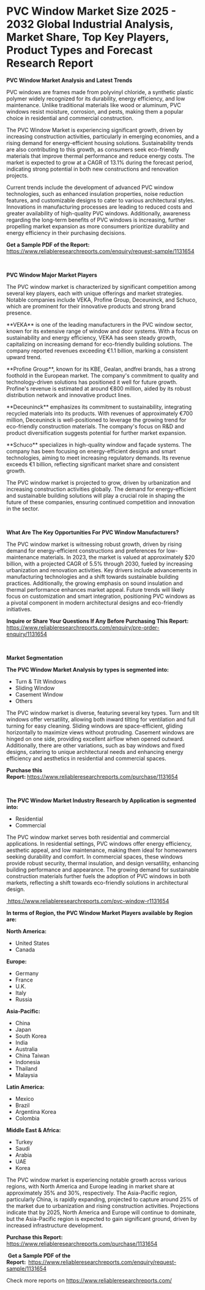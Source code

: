 <p><h1>PVC Window Market Size 2025 - 2032 Global Industrial Analysis, Market Share, Top Key Players, Product Types and Forecast Research Report</h1></p><p><strong>PVC Window Market Analysis and Latest Trends</strong></p>
<p><p>PVC windows are frames made from polyvinyl chloride, a synthetic plastic polymer widely recognized for its durability, energy efficiency, and low maintenance. Unlike traditional materials like wood or aluminum, PVC windows resist moisture, corrosion, and pests, making them a popular choice in residential and commercial construction.</p><p>The PVC Window Market is experiencing significant growth, driven by increasing construction activities, particularly in emerging economies, and a rising demand for energy-efficient housing solutions. Sustainability trends are also contributing to this growth, as consumers seek eco-friendly materials that improve thermal performance and reduce energy costs. The market is expected to grow at a CAGR of 13.1% during the forecast period, indicating strong potential in both new constructions and renovation projects.</p><p>Current trends include the development of advanced PVC window technologies, such as enhanced insulation properties, noise reduction features, and customizable designs to cater to various architectural styles. Innovations in manufacturing processes are leading to reduced costs and greater availability of high-quality PVC windows. Additionally, awareness regarding the long-term benefits of PVC windows is increasing, further propelling market expansion as more consumers prioritize durability and energy efficiency in their purchasing decisions.</p></p>
<p><strong>Get a Sample PDF of the Report:&nbsp;</strong> <a href="https://www.reliableresearchreports.com/enquiry/request-sample/1131654?utm_campaign=2208&utm_medium=2&utm_source=Github&utm_content=ia&utm_term=02042025&utm_id=pvc-window">https://www.reliableresearchreports.com/enquiry/request-sample/1131654</a></p>
<p>&nbsp;</p>
<p><strong>PVC Window Major Market Players</strong></p>
<p><p>The PVC window market is characterized by significant competition among several key players, each with unique offerings and market strategies. Notable companies include VEKA, Profine Group, Deceuninck, and Schuco, which are prominent for their innovative products and strong brand presence.</p><p>**VEKA** is one of the leading manufacturers in the PVC window sector, known for its extensive range of window and door systems. With a focus on sustainability and energy efficiency, VEKA has seen steady growth, capitalizing on increasing demand for eco-friendly building solutions. The company reported revenues exceeding €1.1 billion, marking a consistent upward trend.</p><p>**Profine Group**, known for its KBE, Gealan, andfrei brands, has a strong foothold in the European market. The company's commitment to quality and technology-driven solutions has positioned it well for future growth. Profine's revenue is estimated at around €800 million, aided by its robust distribution network and innovative product lines.</p><p>**Deceuninck** emphasizes its commitment to sustainability, integrating recycled materials into its products. With revenues of approximately €700 million, Deceuninck is well-positioned to leverage the growing trend for eco-friendly construction materials. The company's focus on R&D and product diversification suggests potential for further market expansion.</p><p>**Schuco** specializes in high-quality window and façade systems. The company has been focusing on energy-efficient designs and smart technologies, aiming to meet increasing regulatory demands. Its revenue exceeds €1 billion, reflecting significant market share and consistent growth.</p><p>The PVC window market is projected to grow, driven by urbanization and increasing construction activities globally. The demand for energy-efficient and sustainable building solutions will play a crucial role in shaping the future of these companies, ensuring continued competition and innovation in the sector.</p></p>
<p>&nbsp;</p>
<p><strong>What Are The Key Opportunities For PVC Window Manufacturers?</strong></p>
<p><p>The PVC window market is witnessing robust growth, driven by rising demand for energy-efficient constructions and preferences for low-maintenance materials. In 2023, the market is valued at approximately $20 billion, with a projected CAGR of 5.5% through 2030, fueled by increasing urbanization and renovation activities. Key drivers include advancements in manufacturing technologies and a shift towards sustainable building practices. Additionally, the growing emphasis on sound insulation and thermal performance enhances market appeal. Future trends will likely focus on customization and smart integration, positioning PVC windows as a pivotal component in modern architectural designs and eco-friendly initiatives.</p></p>
<p><strong>Inquire or Share Your Questions If Any Before Purchasing This Report:</strong> <a href="https://www.reliableresearchreports.com/enquiry/pre-order-enquiry/1131654?utm_campaign=2208&utm_medium=2&utm_source=Github&utm_content=ia&utm_term=02042025&utm_id=pvc-window">https://www.reliableresearchreports.com/enquiry/pre-order-enquiry/1131654</a></p>
<p>&nbsp;</p>
<p><strong>Market Segmentation</strong></p>
<p><strong>The PVC Window Market Analysis by types is segmented into:</strong></p>
<p><ul><li>Turn & Tilt Windows</li><li>Sliding Window</li><li>Casement Window</li><li>Others</li></ul></p>
<p><p>The PVC window market is diverse, featuring several key types. Turn and tilt windows offer versatility, allowing both inward tilting for ventilation and full turning for easy cleaning. Sliding windows are space-efficient, gliding horizontally to maximize views without protruding. Casement windows are hinged on one side, providing excellent airflow when opened outward. Additionally, there are other variations, such as bay windows and fixed designs, catering to unique architectural needs and enhancing energy efficiency and aesthetics in residential and commercial spaces.</p></p>
<p><strong>Purchase this Report:&nbsp;</strong><a href="https://www.reliableresearchreports.com/purchase/1131654?utm_campaign=2208&utm_medium=2&utm_source=Github&utm_content=ia&utm_term=02042025&utm_id=pvc-window">https://www.reliableresearchreports.com/purchase/1131654</a></p>
<p>&nbsp;</p>
<p><strong>The PVC Window Market Industry Research by Application is segmented into:</strong></p>
<p><ul><li>Residential</li><li>Commercial</li></ul></p>
<p><p>The PVC window market serves both residential and commercial applications. In residential settings, PVC windows offer energy efficiency, aesthetic appeal, and low maintenance, making them ideal for homeowners seeking durability and comfort. In commercial spaces, these windows provide robust security, thermal insulation, and design versatility, enhancing building performance and appearance. The growing demand for sustainable construction materials further fuels the adoption of PVC windows in both markets, reflecting a shift towards eco-friendly solutions in architectural design.</p></p>
<p><a href="https://www.reliableresearchreports.com/pvc-window-r1131654?utm_campaign=2208&utm_medium=2&utm_source=Github&utm_content=ia&utm_term=02042025&utm_id=pvc-window">&nbsp;https://www.reliableresearchreports.com/pvc-window-r1131654</a></p>
<p><strong>In terms of Region, the PVC Window Market Players available by Region are:</strong></p>
<p>
    <p> <strong> North America: </strong>
        <ul>
            <li>United States</li>
            <li>Canada</li>
        </ul>
        </p> 
    <p> <strong> Europe: </strong>
        <ul>
            <li>Germany</li>
            <li>France</li>
            <li>U.K.</li>
            <li>Italy</li>
            <li>Russia</li>
        </ul>
        </p> 
    <p> <strong> Asia-Pacific: </strong>
        <ul>
            <li>China</li>
            <li>Japan</li>
            <li>South Korea</li>
            <li>India</li>
            <li>Australia</li>
            <li>China Taiwan</li>
            <li>Indonesia</li>
            <li>Thailand</li>
            <li>Malaysia</li>
        </ul>
        </p> 
    <p> <strong> Latin America: </strong>
        <ul>
            <li>Mexico</li>
            <li>Brazil</li>
            <li>Argentina Korea</li>
            <li>Colombia</li>
        </ul>
        </p> 
    <p> <strong> Middle East & Africa: </strong>
        <ul>
            <li>Turkey</li>
            <li>Saudi</li>
            <li>Arabia</li>
            <li>UAE</li>
            <li>Korea</li>
        </ul>
    </p>
    </p>
<p><p>The PVC window market is experiencing notable growth across various regions, with North America and Europe leading in market share at approximately 35% and 30%, respectively. The Asia-Pacific region, particularly China, is rapidly expanding, projected to capture around 25% of the market due to urbanization and rising construction activities. Projections indicate that by 2025, North America and Europe will continue to dominate, but the Asia-Pacific region is expected to gain significant ground, driven by increased infrastructure development.</p></p>
<p><strong>Purchase this Report: </strong><a href="https://www.reliableresearchreports.com/purchase/1131654?utm_campaign=2208&utm_medium=2&utm_source=Github&utm_content=ia&utm_term=02042025&utm_id=pvc-window">https://www.reliableresearchreports.com/purchase/1131654</a></p>
<p>&nbsp;<strong>Get a Sample PDF of the Report:&nbsp;&nbsp;</strong><a href="https://www.reliableresearchreports.com/enquiry/request-sample/1131654?utm_campaign=2208&utm_medium=2&utm_source=Github&utm_content=ia&utm_term=02042025&utm_id=pvc-window">https://www.reliableresearchreports.com/enquiry/request-sample/1131654</a></p>
<p><strong></strong></p>
<p>Check more reports on <a href="https://www.reliableresearchreports.com/?utm_campaign=2208&utm_medium=2&utm_source=Github&utm_content=ia&utm_term=02042025&utm_id=pvc-window">https://www.reliableresearchreports.com/</a></p>